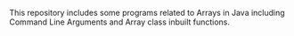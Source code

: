 This repository includes some programs related to Arrays in Java including Command Line Arguments and Array class inbuilt functions.
